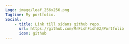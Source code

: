 ```yaml
---
Logo: image/leaf_256x256.png
Tagline: My portfolio.
Social:
    - title: Link till sidans github repo.
      url: https://github.com/MrFishFish02/Portfolio
      icon: github
---
```

